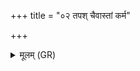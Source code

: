 +++
title = "०२ तपश् चैवास्तां कर्म"

+++
<details><summary>मूलम् (GR)</summary>

तपश् चैवास्तां कर्म च-  
-अन्तर् महत्य् अर्णवे ।  
त आसन् जन्यास् ते वराः +++(Bhatt. āsaṃ)+++  
स उ ज्येष्ठवरो ऽभवत् ॥
</details>